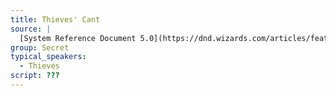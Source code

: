 ```yaml
---
title: Thieves' Cant
source: |
  [System Reference Document 5.0](https://dnd.wizards.com/articles/features/systems-reference-document-srd)
group: Secret
typical_speakers:
  - Thieves
script: ???
---
```

